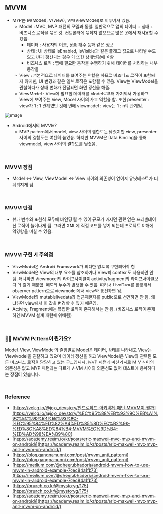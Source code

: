
## MVVM

- MVP는 M(Model), V(View), VM(ViewModel)로 이루어져 있음.
    - Model : MVC, MVP 패턴의 모델과 동일. 일반적으로 앱의 데이터 + 상태 + 비즈니스 로직을 묶은 것. 컨트롤러에 묶이지 않으므로 많은 곳에서 재사용할 수 있음.
        - 데이터 : 사용자의 이름, 상품 개수 등과 같은 정보
        - 상태 : UI 상태로 isEnabled, isVisible과 같은 플래그 값으로 나타낼 수도 있고 UI가 갱신되는 경우 이 또한 상태변경에 속함
        - 비즈니스 로직 : 앱에 필요한 동작을 수행하기 위해 데이터를 처리하는 내부 동작들
    - View : 기본적으로 데이터를 보여주는 역할을 하므로 비즈니스 로직이 포함되지 않지만, UI 변경과 같은 일부 로직은 포함될 수 있음. View는 ViewModel을 관찰하다가 상태 변화가 전달되면 화면 갱신을 해줌.
    - ViewModel : View에 필요한 데이터를 Model로부터 가져와서 가공하고 View에 보여주는 View, Model 사이의 가교 역할을 함. 또한 presenter : view가 1 : 1 관계였던 것에 반해 viewmodel : view는 1 : n의 관계임.

![image](https://user-images.githubusercontent.com/100047095/236493395-3d7ae8b7-12c3-445f-9ed3-cab03fb2bad3.png)

- Android에서의 MVVM?
    - MVP pattern에서 model, view 사이의 결합도는 낮췄지만 view, presenter 사이의 결합도는 여전히 높았음. 하지만 MVVM은 Data Binding을 통해 viewmodel, view 사이의 결합도를 낮췄음.

<br/>

### MVVM 장점

- Model ↔ View, ViewModel ↔ View 사이의 의존성이 없어져 유닛테스트가 더 쉬워지게 됨.

<br/>

### MVVM 단점

- 뷰가 변수와 표현식 모두에 바인딩 될 수 있어 규모가 커지면 관련 없은 프레젠테이션 로직이 늘어나게 됨. 그러면 XML에 직접 코드를 넣게 되는데 프로젝트 이해에 악영향을 미칠 수 있음.

<br/>

### MVVM 구현 시 주의점

- ViewModel은 Android Framework가 최대한 없도록 구현되어야 함
- ViewModel은 View의 내부 요소를 참조하거나 View의 context도 사용하면 안됨. 왜냐하면 Viewmodel의 라이프사이클이 activity/fragment의 라이프사이클보다 더 길기 때문임. 메모리 누수가 발생할 수 있음. 따라서 LiveData를 활용해서 observer pattern으로 viewmodel에서 view와 통신하면 됨.
- ViewModel의 mutablelivedata의 접근제한자를 public으로 선언하면 안 됨. 왜냐하면 view에서 이 값을 변경할 수 있기 때문임.
- Activity, Fragment에는 복잡한 로직이 존재해서는 안 됨. (비즈니스 로직이 존재하면 MVVM 설계 패턴에 위배됨)

<br/>

### 👩‍💻 MVVM Pattern이 뭔가요?

Model, View, ViewModel의 줄임말로 Model은 데이터, 상태를 나타내고 View는 ViewModel을 관찰하고 있으며 데이터 갱신을 하고 ViewModel은 View와 관련된 모든 비즈니스 로직을 담당하고 있는 구조입니다. MVP 패턴과 마찬가지로 M-V 사이의 의존성은 없고 MVP 패턴과는 다르게 V-VM 사이의 의존성도 없어 테스트에 용이하다는 장점이 있습니다. 

<br/>

### Reference

- [https://velog.io/@jojo_devstory/안드로이드-아키텍처-패턴-MVVM이-뭘까](https://velog.io/@jojo_devstory/%EC%95%88%EB%93%9C%EB%A1%9C%EC%9D%B4%EB%93%9C-%EC%95%84%ED%82%A4%ED%85%8D%EC%B2%98-%ED%8C%A8%ED%84%B4-MVVM%EC%9D%B4-%EB%AD%98%EA%B9%8C)
- [https://academy.realm.io/kr/posts/eric-maxwell-mvc-mvp-and-mvvm-on-android/](https://academy.realm.io/kr/posts/eric-maxwell-mvc-mvp-and-mvvm-on-android/)
- [https://blog.gangnamunni.com/post/mvvm_anti_pattern/](https://blog.gangnamunni.com/post/mvvm_anti_pattern/)
- [https://medium.com/@dheerubhadoria/android-mvvm-how-to-use-mvvm-in-android-example-7dec84a1fb73](https://medium.com/@dheerubhadoria/android-mvvm-how-to-use-mvvm-in-android-example-7dec84a1fb73)
- [https://brunch.co.kr/@mystoryg/175](https://brunch.co.kr/@mystoryg/175)
- [https://academy.realm.io/kr/posts/eric-maxwell-mvc-mvp-and-mvvm-on-android/](https://academy.realm.io/kr/posts/eric-maxwell-mvc-mvp-and-mvvm-on-android/)
